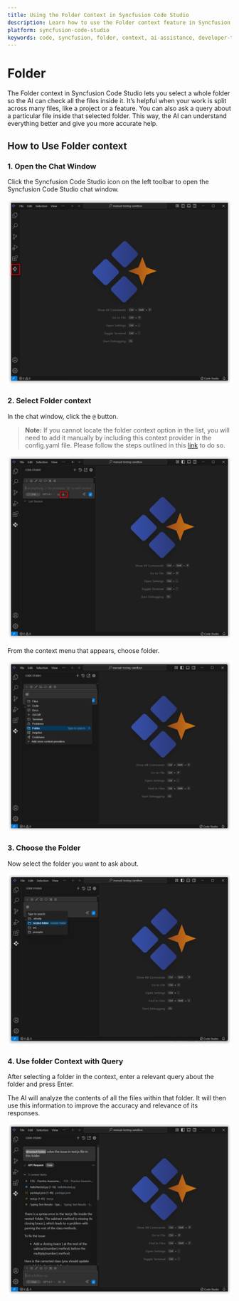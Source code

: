 ```yaml
---
title: Using the Folder Context in Syncfusion Code Studio
description: Learn how to use the Folder context feature in Syncfusion Code Studio to enhance AI assistance based on your development activity.
platform: syncfusion-code-studio
keywords: code, syncfusion, folder, context, ai-assistance, developer-tools
---
```

# Folder 

The Folder context in Syncfusion Code Studio lets you select a whole folder so the AI can check all the files inside it. It’s helpful when your work is split across many files, like a project or a feature. You can also ask a query about a particular file inside that selected folder. This way, the AI can understand everything better and give you more accurate help.



## How to Use Folder context

### 1. Open the Chat Window

Click the Syncfusion Code Studio icon on the left toolbar to open the Syncfusion Code Studio chat window.

<img src="../feature-images/open-chat.png" alt="Open chat window" />



### 2. Select Folder context

In the chat window, click the `@` button.
> **Note:**  If you cannot locate the folder context option in the list, you will need to add it manually by including this context provider in the config.yaml file. Please follow the steps outlined in this [link](/code-studio/features/context-providers/add-more-contextproviders/how-to-configure-more-contextproviders) to do so.

<img src="../feature-images/click-context.png" alt="Click context menu" />

From the context menu that appears, choose folder.



<img src="../feature-images/folder-opencontext.png" alt="Select folder from context" />

### 3. Choose the Folder

Now select the folder you want to ask about.

<img src="../feature-images/folder-choose.png" alt="Choose folder" />



### 4. Use folder Context with Query

After selecting a folder in the context, enter a relevant query about the folder and press Enter.

The AI will analyze the contents of all the files within that folder. It will then use this information to improve the accuracy and relevance of its responses.

<img src="../feature-images/folder-output.png" alt="Folder output with AI suggestions" />
